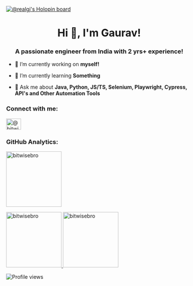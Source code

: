 [![@realgj's Holopin board](https://holopin.io/api/user/board?user=bitwisebro)](https://holopin.io/@biwisebro)


<h1 align="center">Hi 👋, I'm Gaurav!</h1>
<h3 align="center">A passionate engineer from India with 2 yrs+ experience!</h3>

- 🔭 I’m currently working on **myself!**

- 🌱 I’m currently learning **Something**

- 💬 Ask me about **Java, Python, JS/TS, Selenium, Playwright, Cypress, API's and Other Automation Tools**

<h3 align="left">Connect with me:</h3>
<p align="left">
<a href="https://www.hackerrank.com/bitwisebro" target="blank"><img align="center" src="https://raw.githubusercontent.com/rahuldkjain/github-profile-readme-generator/master/src/images/icons/Social/hackerrank.svg" alt="@bitwisebro" height="30" width="40" /></a>
</p>

<h3 align="left">GitHub Analytics:</h3>


<p align="center">

<a href="https://github.com/bitwisebro"> <img height="150em" src="https://github-readme-stats.vercel.app/api/top-langs?username=bitwisebro&show_icons=true&locale=en&layout=compact" alt="bitwisebro"/>

<img height="150em" src="https://github-readme-stats.vercel.app/api?username=bitwisebro&show_icons=true&locale=en&include_all_commits=true&count_private=true" alt="bitwisebro"/>

<img height="150em" src="https://github-readme-streak-stats.herokuapp.com/?user=bitwisebro&" alt="bitwisebro"/>
</a>
</p>


![Profile views](https://komarev.com/ghpvc/?username=bitwisebro&&style=flat-squar) 


